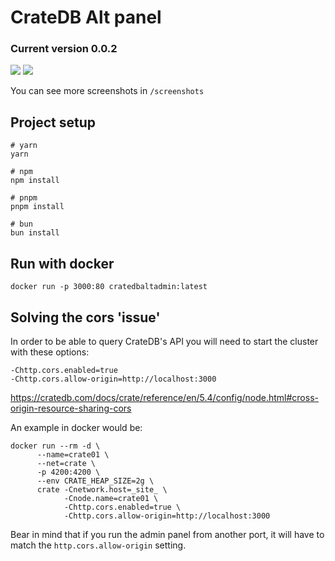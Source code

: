 # CrateDB Alt panel

### Current version 0.0.2

![](https://raw.githubusercontent.com/surister/crate-admin-alt/master/screenshots/console.png)
![](https://raw.githubusercontent.com/surister/crate-admin-alt/master/screenshots/tables.png)

You can see more screenshots in `/screenshots`
## Project setup

```
# yarn
yarn

# npm
npm install

# pnpm
pnpm install

# bun
bun install
```

## Run with docker
```shell
docker run -p 3000:80 cratedbaltadmin:latest
```

## Solving the cors 'issue'
In order to be able to query CrateDB's API you will need to start the cluster with these options:
```
-Chttp.cors.enabled=true
-Chttp.cors.allow-origin=http://localhost:3000
```

https://cratedb.com/docs/crate/reference/en/5.4/config/node.html#cross-origin-resource-sharing-cors

An example in docker would be:

```shell
docker run --rm -d \
      --name=crate01 \
      --net=crate \
      -p 4200:4200 \
      --env CRATE_HEAP_SIZE=2g \
      crate -Cnetwork.host=_site_ \
            -Cnode.name=crate01 \
            -Chttp.cors.enabled=true \
            -Chttp.cors.allow-origin=http://localhost:3000
```

Bear in mind that if you run the admin panel from another port, it will have to match the `http.cors.allow-origin` setting.